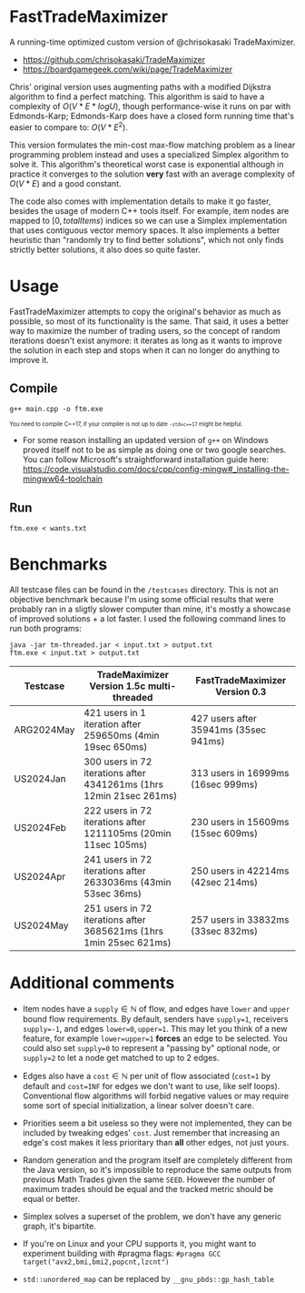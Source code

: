 # FastTradeMaximizer
A running-time optimized custom version of @chrisokasaki TradeMaximizer.

- https://github.com/chrisokasaki/TradeMaximizer
- https://boardgamegeek.com/wiki/page/TradeMaximizer

Chris' original version uses augmenting paths with a modified Dijkstra algorithm to find a perfect matching. This algorithm is said to have a complexity of $O(V * E * log U)$, though performance-wise it runs on par with Edmonds-Karp; Edmonds-Karp does have a closed form running time that's easier to compare to: $O(V * E^2)$.

This version formulates the min-cost max-flow matching problem as a linear programming problem instead and uses a specialized Simplex algorithm to solve it.  This algorithm's theoretical worst case is exponential although in practice it converges to the solution **very** fast with an average complexity of $O(V * E)$ and a good constant.

The code also comes with implementation details to make it go faster, besides the usage of modern C++ tools itself. For example, item nodes are mapped to $[0,totalItems)$ indices so we can use a Simplex implementation that uses contiguous vector memory spaces. It also implements a better heuristic than "randomly try to find better solutions", which not only finds strictly better solutions, it also does so quite faster.

# Usage

FastTradeMaximizer attempts to copy the original's behavior as much as possible, so most of its functionality is the same. That said, it uses a better way to maximize the number of trading users, so the concept of random iterations doesn't exist anymore: it iterates as long as it wants to improve the solution in each step and stops when it can no longer do anything to improve it.

## Compile

    g++ main.cpp -o ftm.exe

<sup><sup>You need to compile C++17, if your compiler is not up to date ```-std=c++17``` might be helpful.<sup><sup>

- For some reason installing an updated version of ```g++``` on Windows proved itself not to be as simple as doing one or two google searches. You can follow Microsoft's straightforward installation guide here: https://code.visualstudio.com/docs/cpp/config-mingw#_installing-the-mingww64-toolchain

## Run

    ftm.exe < wants.txt

# Benchmarks

All testcase files can be found in the ```/testcases``` directory. This is not an objective benchmark because I'm using some official results that were probably ran in a sligtly slower computer than mine, it's mostly a showcase of improved solutions + a lot faster. I used the following command lines to run both programs:

    java -jar tm-threaded.jar < input.txt > output.txt
    ftm.exe < input.txt > output.txt

| Testcase    | TradeMaximizer Version 1.5c multi-threaded                               | FastTradeMaximizer Version 0.3                     |
|-------------|--------------------------------------------------------------------------|----------------------------------------------------|
| ARG2024May  | 421 users in 1 iteration after 259650ms (4min 19sec 650ms)               | 427 users after 35941ms (35sec 941ms)              |
| US2024Jan   | 300 users in 72 iterations after 4341261ms (1hrs 12min 21sec 261ms)      | 313 users in 16999ms (16sec 999ms)                 |
| US2024Feb   | 222 users in 72 iterations after 1211105ms (20min 11sec 105ms)           | 230 users in 15609ms (15sec 609ms)                 |
| US2024Apr   | 241 users in 72 iterations after 2633036ms (43min 53sec 36ms)            | 250 users in 42214ms (42sec 214ms)                  |
| US2024May   | 251 users in 72 iterations after 3685621ms (1hrs 1min 25sec 621ms)       | 257 users in 33832ms (33sec 832ms)                 |

# Additional comments

- Item nodes have a $\texttt{supply}\in\mathbb{N}$ of flow, and edges have $\texttt{lower}$ and $\texttt{upper}$ bound flow requirements. By default, senders have $\texttt{supply=1}$, receivers $\texttt{supply=-1}$, and edges $\texttt{lower=0}, \texttt{upper=1}$. This may let you think of a new feature, for example $\texttt{lower=upper=1}$ **forces** an edge to be selected. You could also set $\texttt{supply=0}$ to represent a "passing by" optional node, or $\texttt{supply=2}$ to let a node get matched to up to 2 edges.

- Edges also have a $\texttt{cost}\in\mathbb{N}$ per unit of flow associated ($\texttt{cost=1}$ by default and $\texttt{cost=INF}$ for edges we don't want to use, like self loops). Conventional flow algorithms will forbid negative values or may require some sort of special initialization, a linear solver doesn't care.

- Priorities seem a bit useless so they were not implemented, they can be included by tweaking edges' $\texttt{cost}$. Just remember that increasing an edge's cost makes it less prioritary than **all** other edges, not just yours.

- Random generation and the program itself are completely different from the Java version, so it's impossible to reproduce the same outputs from previous Math Trades given the same $\texttt{SEED}$. However the number of maximum trades should be equal and the tracked metric should be equal or better.

- Simplex solves a superset of the problem, we don't have any generic graph, it's bipartite.

- If you're on Linux and your CPU supports it, you might want to experiment building with #pragma flags: ```#pragma GCC target("avx2,bmi,bmi2,popcnt,lzcnt")```

- ```std::unordered_map``` can be replaced by ```__gnu_pbds::gp_hash_table```
